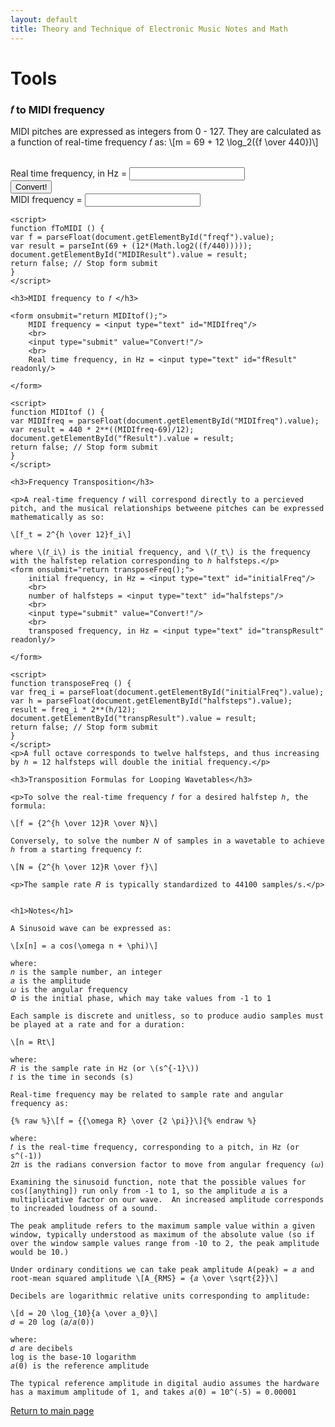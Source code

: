 ```yaml
---
layout: default
title: Theory and Technique of Electronic Music Notes and Math
---
```


<html lang="en-us">
    <head>
        <meta charset="utf-8">
		<title>Music Math Helper</title>
        <script src="https://polyfill.io/v3/polyfill.min.js?features=es6"></script>
        <script id="MathJax-script" async src="https://cdn.jsdelivr.net/npm/mathjax@3/es5/tex-mml-chtml.js"></script>
    </head>
    <body>
    <h1>Tools</h1>
    <h3>𝑓 to MIDI frequency</h3>
    <p>MIDI pitches are expressed as integers from 0 - 127.  They are calculated as a function of real-time frequency 𝑓 as:
    \[m = 69 + 12 \log_2({f \over 440})\]
    </p>
    <br>
    <form onsubmit="return fToMIDI();">
        Real time frequency, in Hz = <input type="text" id="freqf"/>
        <br>
        <input type="submit" value="Convert!"/>
        <br>
        MIDI frequency = <input type="text" id="MIDIResult" readonly/>
    </form>

    <script>
    function fToMIDI () {
    var f = parseFloat(document.getElementById("freqf").value);
    var result = parseInt(69 + (12*(Math.log2((f/440)))));
    document.getElementById("MIDIResult").value = result;
    return false; // Stop form submit
    }
    </script>

    <h3>MIDI frequency to 𝑓 </h3>

    <form onsubmit="return MIDItof();">
        MIDI frequency = <input type="text" id="MIDIfreq"/>
        <br>
        <input type="submit" value="Convert!"/>
        <br>
        Real time frequency, in Hz = <input type="text" id="fResult" readonly/>

    </form>

    <script>
    function MIDItof () {
    var MIDIfreq = parseFloat(document.getElementById("MIDIfreq").value);
    var result = 440 * 2**((MIDIfreq-69)/12);
    document.getElementById("fResult").value = result;
    return false; // Stop form submit
    }
    </script>

    <h3>Frequency Transposition</h3>

    <p>A real-time frequency 𝑓 will correspond directly to a percieved pitch, and the musical relationships betweene pitches can be expressed mathematically as so:

    \[f_t = 2^{h \over 12}f_i\]

    where \(𝑓_i\) is the initial frequency, and \(𝑓_t\) is the frequency with the halfstep relation corresponding to ℎ halfsteps.</p>
    <form onsubmit="return transposeFreq();">
        initial frequency, in Hz = <input type="text" id="initialFreq"/>
        <br>
        number of halfsteps = <input type="text" id="halfsteps"/>
        <br>
        <input type="submit" value="Convert!"/>
        <br>
        transposed frequency, in Hz = <input type="text" id="transpResult" readonly/>

    </form>

    <script>
    function transposeFreq () {
    var freq_i = parseFloat(document.getElementById("initialFreq").value);
    var h = parseFloat(document.getElementById("halfsteps").value);
    result = freq_i * 2**(h/12);
    document.getElementById("transpResult").value = result;
    return false; // Stop form submit
    }
    </script>
    <p>A full octave corresponds to twelve halfsteps, and thus increasing by ℎ = 12 halfsteps will double the initial frequency.</p>

    <h3>Transposition Formulas for Looping Wavetables</h3>

    <p>To solve the real-time frequency 𝑓 for a desired halfstep ℎ, the formula:

    \[f = {2^{h \over 12}R \over N}\]

    Conversely, to solve the number 𝑁 of samples in a wavetable to achieve ℎ from a starting frequency 𝑓:

    \[N = {2^{h \over 12}R \over f}\]

    <p>The sample rate 𝑅 is typically standardized to 44100 samples/s.</p>


    <h1>Notes</h1>

    A Sinusoid wave can be expressed as:

    \[x[n] = a cos(\omega n + \phi)\]

    where:
    𝑛 is the sample number, an integer
    𝑎 is the amplitude
    𝜔 is the angular frequency
    𝛷 is the initial phase, which may take values from -1 to 1

    Each sample is discrete and unitless, so to produce audio samples must be played at a rate and for a duration:

    \[n = Rt\]

    where:
    𝑅 is the sample rate in Hz (or \(s^{-1}\))
    𝑡 is the time in seconds (s)

    Real-time frequency may be related to sample rate and angular frequency as:

    {% raw %}\[f = {{\omega R} \over {2 \pi}}\]{% endraw %}

    where:
    𝑓 is the real-time frequency, corresponding to a pitch, in Hz (or s^(-1))
    2𝜋 is the radians conversion factor to move from angular frequency (𝜔)

    Examining the sinusoid function, note that the possible values for cos([anything]) run only from -1 to 1, so the amplitude 𝑎 is a multiplicative factor on our wave.  An increased amplitude corresponds to increaded loudness of a sound.

    The peak amplitude refers to the maximum sample value within a given window, typically understood as maximum of the absolute value (so if over the window sample values range from -10 to 2, the peak amplitude would be 10.)

    Under ordinary conditions we can take peak amplitude A(peak) = 𝑎 and root-mean squared amplitude \[A_{RMS} = {𝑎 \over \sqrt{2}}\]

    Decibels are logarithmic relative units corresponding to amplitude:

    \[d = 20 \log_{10}{a \over a_0}\]
    𝑑 = 20 log (𝑎/𝑎(0))

    where:
    𝑑 are decibels
    log is the base-10 logarithm
    𝑎(0) is the reference amplitude

    The typical reference amplitude in digital audio assumes the hardware has a maximum amplitude of 1, and takes 𝑎(0) = 10^(-5) = 0.00001

[Return to main page](/index)


